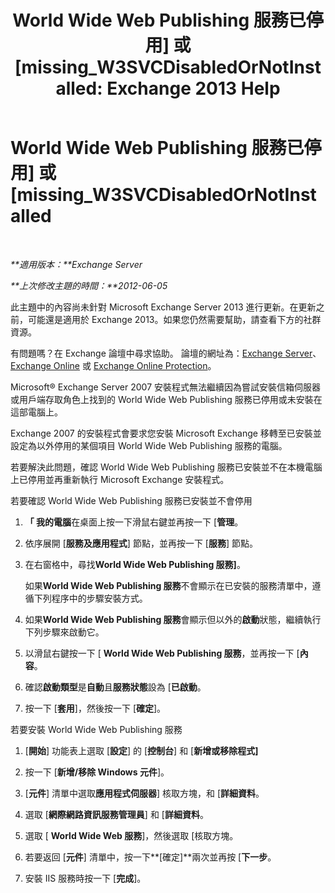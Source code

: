 ﻿---
title: 'World Wide Web Publishing 服務已停用] 或 [missing_W3SVCDisabledOrNotInstalled: Exchange 2013 Help'
TOCTitle: World Wide Web Publishing 服務已停用] 或 [missing_W3SVCDisabledOrNotInstalled
ms:assetid: 2d26d778-ddf1-4225-b5e2-f6b49d819c94
ms:mtpsurl: https://technet.microsoft.com/zh-tw/library/ms.exch.setupreadiness.w3svcdisabledornotinstalled(v=EXCHG.150)
ms:contentKeyID: 50472896
ms.date: 05/21/2018
mtps_version: v=EXCHG.150
ms.translationtype: MT
---

# World Wide Web Publishing 服務已停用\] 或 \[missing\_W3SVCDisabledOrNotInstalled

 

_**適用版本：**Exchange Server_

_**上次修改主題的時間：**2012-06-05_

此主題中的內容尚未針對 Microsoft Exchange Server 2013 進行更新。在更新之前，可能還是適用於 Exchange 2013。如果您仍然需要幫助，請查看下方的社群資源。

有問題嗎？在 Exchange 論壇中尋求協助。 論壇的網址為：[Exchange Server](https://go.microsoft.com/fwlink/p/?linkid=60612)、 [Exchange Online](https://go.microsoft.com/fwlink/p/?linkid=267542) 或 [Exchange Online Protection](https://go.microsoft.com/fwlink/p/?linkid=285351)。

Microsoft® Exchange Server 2007 安裝程式無法繼續因為嘗試安裝信箱伺服器或用戶端存取角色上找到的 World Wide Web Publishing 服務已停用或未安裝在這部電腦上。

Exchange 2007 的安裝程式會要求您安裝 Microsoft Exchange 移轉至已安裝並設定為以外停用的某個項目 World Wide Web Publishing 服務的電腦。

若要解決此問題，確認 World Wide Web Publishing 服務已安裝並不在本機電腦上已停用並再重新執行 Microsoft Exchange 安裝程式。

若要確認 World Wide Web Publishing 服務已安裝並不會停用

1.  **「 我的電腦**在桌面上按一下滑鼠右鍵並再按一下 \[**管理**。

2.  依序展開 \[**服務及應用程式**\] 節點，並再按一下 \[**服務**\] 節點。

3.  在右窗格中，尋找**World Wide Web Publishing 服務\]**。
    
    如果**World Wide Web Publishing 服務**不會顯示在已安裝的服務清單中，遵循下列程序中的步驟安裝方式。

4.  如果**World Wide Web Publishing 服務**會顯示但以外的**啟動**狀態，繼續執行下列步驟來啟動它。

5.  以滑鼠右鍵按一下 \[ **World Wide Web Publishing 服務**，並再按一下 \[**內容**。

6.  確認**啟動類型**是**自動**且**服務狀態**設為 \[**已啟動**。

7.  按一下 \[**套用**\]，然後按一下 \[**確定**\]。

若要安裝 World Wide Web Publishing 服務

1.  \[**開始**\] 功能表上選取 \[**設定**\] 的 \[**控制台**\] 和 \[**新增或移除程式\]**

2.  按一下 \[**新增/移除 Windows 元件**\]。

3.  \[**元件**\] 清單中選取**應用程式伺服器**\] 核取方塊，和 \[**詳細資料**。

4.  選取 \[**網際網路資訊服務管理員**\] 和 \[**詳細資料**。

5.  選取 \[ **World Wide Web 服務**\]，然後選取 \[核取方塊。

6.  若要返回 \[**元件**\] 清單中，按一下**\[確定\]**兩次並再按 \[**下一步**。

7.  安裝 IIS 服務時按一下 \[**完成**\]。

